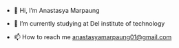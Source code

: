- 👋 Hi, I’m Anastasya Marpaung

- 🌱 I’m currently studying at Del institute of technology
- 📫 How to reach me anastasyamarpaung01@gmail.com

<!---
anastasyamarpaung/anastasyamarpaung is a ✨ special ✨ repository because its `README.md` (this file) appears on your GitHub profile.
You can click the Preview link to take a look at your changes.
--->
